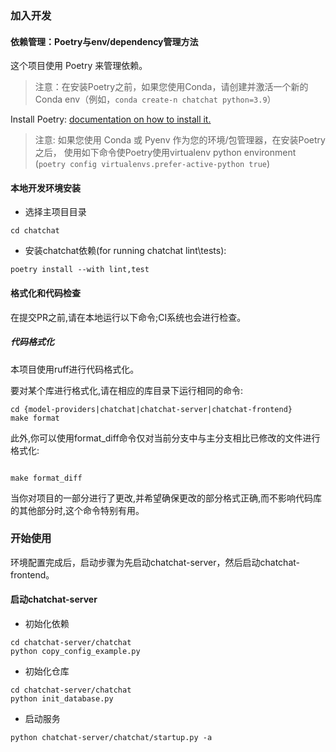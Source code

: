 
### 加入开发
#### 依赖管理：Poetry与env/dependency管理方法
这个项目使用 Poetry 来管理依赖。 
> 注意：在安装Poetry之前，如果您使用Conda，请创建并激活一个新的Conda env（例如，`conda create-n chatchat python=3.9`）

Install Poetry: [documentation on how to install it.](https://python-poetry.org/docs/#installing-with-pipx)

> 注意: 如果您使用 Conda 或 Pyenv 作为您的环境/包管理器，在安装Poetry之后， 
> 使用如下命令使Poetry使用virtualenv python environment (`poetry config virtualenvs.prefer-active-python true`)

#### 本地开发环境安装

- 选择主项目目录
```shell
cd chatchat
```

- 安装chatchat依赖(for running chatchat lint\tests):

```shell
poetry install --with lint,test
```

#### 格式化和代码检查
在提交PR之前,请在本地运行以下命令;CI系统也会进行检查。

##### 代码格式化
本项目使用ruff进行代码格式化。

要对某个库进行格式化,请在相应的库目录下运行相同的命令:
```shell
cd {model-providers|chatchat|chatchat-server|chatchat-frontend}
make format
```
 
此外,你可以使用format_diff命令仅对当前分支中与主分支相比已修改的文件进行格式化:


```shell
 
make format_diff
```
当你对项目的一部分进行了更改,并希望确保更改的部分格式正确,而不影响代码库的其他部分时,这个命令特别有用。


### 开始使用

环境配置完成后，启动步骤为先启动chatchat-server，然后启动chatchat-frontend。

#### 启动chatchat-server
- 初始化依赖
```shell
cd chatchat-server/chatchat
python copy_config_example.py
```
- 初始化仓库
```shell
cd chatchat-server/chatchat
python init_database.py
```
- 启动服务
```shell
python chatchat-server/chatchat/startup.py -a
```

